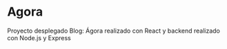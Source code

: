 # Agora
Proyecto desplegado Blog: Ágora realizado con React y backend realizado con Node.js y Express

